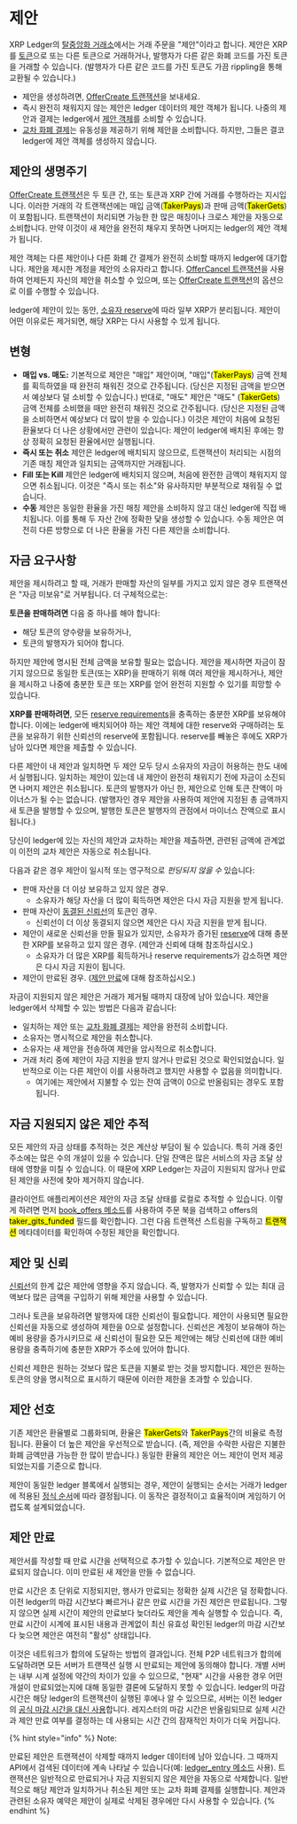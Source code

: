 # 제안

XRP Ledger의 [탈중앙화 거래소](./)에서는 거래 주문을 "제안"이라고 합니다. 제안은 XRP를 [토큰](../undefined-3/)으로 또는 다른 토큰으로 거래하거나, 발행자가 다른 같은 화폐 코드를 가진 토큰을 거래할 수 있습니다. (발행자가 다른 같은 코드를 가진 토큰도 가끔 rippling을 통해 교환될 수 있습니다.)

* 제안을 생성하려면, [OfferCreate 트랜잭션](../../references/xrp-ledger/undefined-1/undefined-1/offercreate.md)을 보내세요.
* 즉시 완전히 채워지지 않는 제안은 ledger 데이터의 제안 객체가 됩니다. 나중의 제안과 결제는 ledger에서 [제안 객체](../../references/xrp-ledger/ledger/ledger-1/)를 소비할 수 있습니다.
* [교차 화폐 결제](../undefined-2/undefined.md)는 유동성을 제공하기 위해 제안을 소비합니다. 하지만, 그들은 결코 ledger에 제안 객체를 생성하지 않습니다.

## 제안의 생명주기

[OfferCreate 트랜잭션](../../references/xrp-ledger/undefined-1/undefined-1/offercreate.md)은 두 토큰 간, 또는 토큰과 XRP 간에 거래를 수행하라는 지시입니다. 이러한 거래의 각 트랜잭션에는 매입 금액(<mark style="background-color:yellow;">TakerPays</mark>)과 판매 금액(<mark style="background-color:yellow;">TakerGets</mark>)이 포함됩니다. 트랜잭션이 처리되면 가능한 한 많은 매칭이나 크로스 제안을 자동으로 소비합니다. 만약 이것이 새 제안을 완전히 채우지 못하면 나머지는 ledger의 제안 객체가 됩니다.

제안 객체는 다른 제안이나 다른 화폐 간 결제가 완전히 소비할 때까지 ledger에 대기합니다. 제안을 제시한 계정을 제안의 소유자라고 합니다. [OfferCancel 트랜잭션](../../references/xrp-ledger/undefined-1/undefined-1/offercancel.md)을 사용하여 언제든지 자신의 제안을 취소할 수 있으며, 또는 [OfferCreate 트랜잭션](../../references/xrp-ledger/undefined-1/undefined-1/offercreate.md)의 옵션으로 이를 수행할 수 있습니다.

ledger에 제안이 있는 동안, [소유자 reserve](../undefined-4/undefined/reserves.md)에 따라 일부 XRP가 분리됩니다. 제안이 어떤 이유로든 제거되면, 해당 XRP는 다시 사용할 수 있게 됩니다.

## 변형

* **매입 vs. 매도:** 기본적으로 제안은 "매입" 제안이며, "매입"(<mark style="background-color:yellow;">TakerPays</mark>) 금액 전체를 획득하였을 때 완전히 채워진 것으로 간주됩니다. (당신은 지정된 금액을 받으면서 예상보다 덜 소비할 수 있습니다.) 반대로, "매도" 제안은 "매도" (<mark style="background-color:yellow;">TakerGets</mark>) 금액 전체를 소비했을 때만 완전히 채워진 것으로 간주됩니다. (당신은 지정된 금액을 소비하면서 예상보다 더 많이 받을 수 있습니다.) 이것은 제안이 처음에 요청된 환율보다 더 나은 상황에서만 관련이 있습니다: 제안이 ledger에 배치된 후에는 항상 정확히 요청된 환율에서만 실행됩니다.
* **즉시 또는 취소** 제안은 ledger에 배치되지 않으므로, 트랜잭션이 처리되는 시점의 기존 매칭 제안과 일치되는 금액까지만 거래됩니다.
* **Fill 또는 Kill** 제안은 ledger에 배치되지 않으며, 처음에 완전한 금액이 채워지지 않으면 취소됩니다. 이것은 "즉시 또는 취소"와 유사하지만 부분적으로 채워질 수 없습니다.
* **수동** 제안은 동일한 환율을 가진 매칭 제안을 소비하지 않고 대신 ledger에 직접 배치됩니다. 이를 통해 두 자산 간에 정확한 닻을 생성할 수 있습니다. 수동 제안은 여전히 다른 방향으로 더 나은 환율을 가진 다른 제안을 소비합니다.

## 자금 요구사항

제안을 제시하려고 할 때, 거래가 판매할 자산의 일부를 가지고 있지 않은 경우 트랜잭션은 "자금 미보유"로 거부됩니다. 더 구체적으로는:

**토큰을 판매하려면** 다음 중 하나를 해야 합니다:

* 해당 토큰의 양수량을 보유하거나,
* 토큰의 발행자가 되어야 합니다.

하지만 제안에 명시된 전체 금액을 보유할 필요는 없습니다. 제안을 제시하면 자금이 잠기지 않으므로 동일한 토큰(또는 XRP)을 판매하기 위해 여러 제안을 제시하거나, 제안을 제시하고 나중에 충분한 토큰 또는 XRP를 얻어 완전히 지원할 수 있기를 희망할 수 있습니다.

**XRP를 판매하려면**, 모든 [reserve requirements](https://xrpl.org/reserves.html)을 충족하는 충분한 XRP를 보유해야 합니다. 이에는 ledger에 배치되어야 하는 제안 객체에 대한 reserve와 구매하려는 토큰을 보유하기 위한 신뢰선의 reserve에 포함됩니다. reserve를 빼놓은 후에도 XRP가 남아 있다면 제안을 제출할 수 있습니다.

다른 제안이 내 제안과 일치하면 두 제안 모두 당시 소유자의 자금이 허용하는 한도 내에서 실행됩니다. 일치하는 제안이 있는데 내 제안이 완전히 채워지기 전에 자금이 소진되면 나머지 제안은 취소됩니다. 토큰의 발행자가 아닌 한, 제안으로 인해 토큰 잔액이 마이너스가 될 수는 없습니다. (발행자인 경우 제안을 사용하여 제안에 지정된 총 금액까지 새 토큰을 발행할 수 있으며, 발행한 토큰은 발행자의 관점에서 마이너스 잔액으로 표시됩니다.)

당신이 ledger에 있는 자신의 제안과 교차하는 제안을 제출하면, 관련된 금액에 관계없이 이전의 교차 제안은 자동으로 취소됩니다.

다음과 같은 경우 제안이 일시적 또는 영구적으로 _펀딩되지 않을 수_ 있습니다:

* 판매 자산을 더 이상 보유하고 있지 않은 경우.
  * 소유자가 해당 자산을 더 많이 획득하면 제안은 다시 자금 지원을 받게 됩니다.
* 판매 자산이 [동결된 신뢰선](../undefined-3/undefined-2/)의 토큰인 경우.
  * 신뢰선이 더 이상 동결되지 않으면 제안은 다시 자금 지원을 받게 됩니다.
* 제안이 새로운 신뢰선을 만들 필요가 있지만, 소유자가 증가된 [reserve](../undefined-4/undefined/reserves.md)에 대해 충분한 XRP를 보유하고 있지 않은 경우. (제안과 신뢰에 대해 참조하십시오.)
  * 소유자가 더 많은 XRP를 획득하거나 reserve requirements가 감소하면 제안은 다시 자금 지원이 됩니다.
* 제안이 만료된 경우. ([제안 만료](undefined.md#undefined-6)에 대해 참조하십시오.)

자금이 지원되지 않은 제안은 거래가 제거될 때까지 대장에 남아 있습니다. 제안을 ledger에서 삭제할 수 있는 방법은 다음과 같습니다:

* 일치하는 제안 또는 [교차 화폐 결제](../undefined-2/undefined.md)는 제안을 완전히 소비합니다.
* 소유자는 명시적으로 제안을 취소합니다.
* 소유자는 새 제안을 전송하여 제안을 암시적으로 취소합니다.
* 거래 처리 중에 제안이 자금 지원을 받지 않거나 만료된 것으로 확인되었습니다. 일반적으로 이는 다른 제안이 이를 사용하려고 했지만 사용할 수 없음을 의미합니다.
  * 여기에는 제안에서 지불할 수 있는 잔여 금액이 0으로 반올림되는 경우도 포함됩니다.

## 자금 지원되지 않은 제안 추적

모든 제안의 자금 상태를 추적하는 것은 계산상 부담이 될 수 있습니다. 특히 거래 중인 주소에는 많은 수의 개설이 있을 수 있습니다. 단일 잔액은 많은 서비스의 자금 조달 상태에 영향을 미칠 수 있습니다. 이 때문에 XRP Ledger는 자금이 지원되지 않거나 만료된 제안을 사전에 찾아 제거하지 않습니다.

클라이언트 애플리케이션은 제안의 자금 조달 상태를 로컬로 추적할 수 있습니다. 이렇게 하려면 먼저 [book\_offers 메소드](../../references/http-websocket-apis/api-1/undefined-2/book\_offers.md)를 사용하여 주문 북을 검색하고 offers의 <mark style="background-color:yellow;">taker\_gits\_funded</mark> 필드를 확인합니다. 그런 다음 트랜잭션 스트림을 구독하고 <mark style="background-color:yellow;">트랜잭션</mark> 메타데이터를 확인하여 수정된 제안을 확인합니다.

## 제안 및 신뢰

[신뢰선](../undefined-3/undefined.md)의 한계 값은 제안에 영향을 주지 않습니다. 즉, 발행자가 신뢰할 수 있는 최대 금액보다 많은 금액을 구입하기 위해 제안을 사용할 수 있습니다.

그러나 토큰을 보유하려면 발행자에 대한 신뢰선이 필요합니다. 제안이 사용되면 필요한 신뢰선을 자동으로 생성하여 제한을 0으로 설정합니다. 신뢰선은 계정이 보유해야 하는 예비 용량을 증가시키므로 새 신뢰선이 필요한 모든 제안에는 해당 신뢰선에 대한 예비 용량을 충족하기에 충분한 XRP가 주소에 있어야 합니다.

신뢰선 제한은 원하는 것보다 많은 토큰을 지불로 받는 것을 방지합니다. 제안은 원하는 토큰의 양을 명시적으로 표시하기 때문에 이러한 제한을 초과할 수 있습니다.

## 제안 선호

기존 제안은 환율별로 그룹화되며, 환율은 <mark style="background-color:yellow;">TakerGets</mark>와 <mark style="background-color:yellow;">TakerPays</mark>간의 비율로 측정됩니다. 환율이 더 높은 제안을 우선적으로 받습니다. (즉, 제안을 수락한 사람은 지불한 화폐 금액만큼 가능한 한 많이 받습니다.) 동일한 환율의 제안은 어느 제안이 먼저 제공되었는지를 기준으로 합니다.

제안이 동일한 ledger 블록에서 실행되는 경우, 제안이 실행되는 순서는 거래가 ledger에 적용된 [정식 순서](https://github.com/XRPLF/rippled/blob/release/src/ripple/app/misc/CanonicalTXSet.cpp)에 따라 결정됩니다. 이 동작은 결정적이고 효율적이며 게임하기 어렵도록 설계되었습니다.

## 제안 만료

제안서를 작성할 때 만료 시간을 선택적으로 추가할 수 있습니다. 기본적으로 제안은 만료되지 않습니다. 이미 만료된 새 제안을 만들 수 없습니다.

만료 시간은 초 단위로 지정되지만, 행사가 만료되는 정확한 실제 시간은 덜 정확합니다. 이전 ledger의 마감 시간보다 빠르거나 같은 만료 시간을 가진 제안은 만료됩니다. 그렇지 않으면 실제 시간이 제안의 만료보다 늦더라도 제안을 계속 실행할 수 있습니다. 즉, 만료 시간이 시계에 표시된 내용과 관계없이 최신 유효성 확인된 ledger의 마감 시간보다 늦으면 제안은 여전히 "활성" 상태입니다.

이것은 네트워크가 합의에 도달하는 방법의 결과입니다. 전체 P2P 네트워크가 합의에 도달하려면 모든 서버가 트랜잭션 실행 시 만료되는 제안에 동의해야 합니다. 개별 서버는 내부 시계 설정에 약간의 차이가 있을 수 있으므로, "현재" 시간을 사용한 경우 어떤 개설이 만료되었는지에 대해 동일한 결론에 도달하지 못할 수 있습니다. ledger의 마감 시간은 해당 ledger의 트랜잭션이 실행된 후에나 알 수 있으므로, 서버는 이전 ledger의 [공식 마감 시간을 대신 사용](../ledgers/)합니다. 레지스터의 마감 시간은 반올림되므로 실제 시간과 제안 만료 여부를 결정하는 데 사용되는 시간 간의 잠재적인 차이가 더욱 커집니다.

{% hint style="info" %}
Note:

만료된 제안은 트랜잭션이 삭제할 때까지 ledger 데이터에 남아 있습니다. 그 때까지 API에서 검색된 데이터에 계속 나타날 수 있습니다(예: [ledger\_entry 메소드](../../references/http-websocket-apis/api-1/ledger/ledger\_entry.md) 사용). 트랜잭션은 일반적으로 만료되거나 자금 지원되지 않은 제안을 자동으로 삭제합니다. 일반적으로 해당 제안과 일치하거나 취소된 제안 또는 교차 화폐 결제를 실행합니다. 제안과 관련된 소유자 예약은 제안이 실제로 삭제된 경우에만 다시 사용할 수 있습니다.
{% endhint %}

&#x20;
